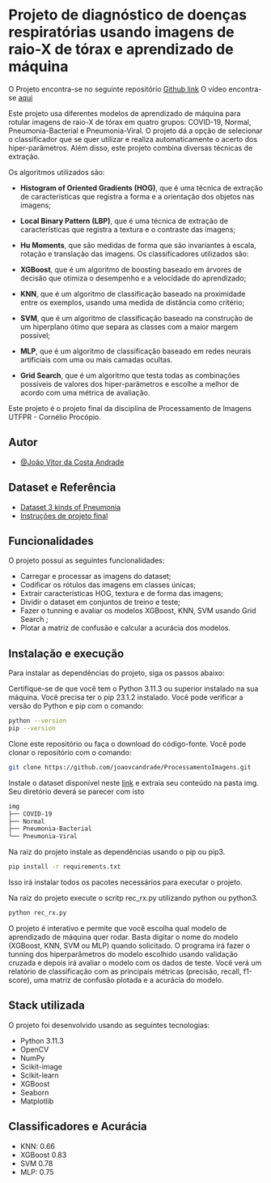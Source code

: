 
# Projeto de diagnóstico de doenças respiratórias usando imagens de raio-X de tórax e aprendizado de máquina

O Projeto encontra-se no seguinte repositório [Github link](https://github.com/joaovcandrade/ProcessamentoImagens)
O vídeo encontra-se [aqui](https://drive.google.com/file/d/1k0SzwtVTffIfexHASXa2C9N77ZCmU7HU/view?usp=sharing)

Este projeto usa diferentes modelos de aprendizado de máquina para rotular imagens de raio-X de tórax em quatro grupos: COVID-19, Normal, Pneumonia-Bacterial e Pneumonia-Viral. O projeto dá a opção de selecionar o classificador que se quer utilizar e realiza automaticamente o acerto dos hiper-parâmetros. Além disso, este projeto combina diversas técnicas de extração.

Os algoritmos utilizados são:

- **Histogram of Oriented Gradients (HOG)**, que é uma técnica de extração de características que registra a forma e a orientação dos objetos nas imagens;

- **Local Binary Pattern (LBP)**, que é uma técnica de extração de características que registra a textura e o contraste das imagens;

- **Hu Moments**, que são medidas de forma que são invariantes à escala, rotação e translação das imagens. Os classificadores utilizados são:

- **XGBoost**, que é um algoritmo de boosting baseado em árvores de decisão que otimiza o desempenho e a velocidade do aprendizado;

- **KNN**, que é um algoritmo de classificação baseado na proximidade entre os exemplos, usando uma medida de distância como critério;

- **SVM**, que é um algoritmo de classificação baseado na construção de um hiperplano ótimo que separa as classes com a maior margem possível;

- **MLP**, que é um algoritmo de classificação baseado em redes neurais artificiais com uma ou mais camadas ocultas.

- **Grid Search**, que é um algoritmo que testa todas as combinações possíveis de valores dos hiper-parâmetros e escolhe a melhor de acordo com uma métrica de avaliação.

Este projeto é o projeto final da disciplina de Processamento de Imagens UTFPR - Cornélio Procópio.


## Autor

- [@João Vitor da Costa Andrade](https://github.com/joaovcandrade)


## Dataset e Referência

 - [Dataset 3 kinds of Pneumonia](https://www.kaggle.com/datasets/artyomkolas/3-kinds-of-pneumonia?resource=download)
 - [Instruções de projeto final](https://github.com/joaovcandrade/ProcessamentoImagens/blob/main/Projeto%20Final%20-%20Processamento%20de%20Imagens.pdf)
 

## Funcionalidades

O projeto possui as seguintes funcionalidades:

- Carregar e processar as imagens do dataset;
- Codificar os rótulos das imagens em classes únicas;
- Extrair características HOG, textura e de forma das imagens;
- Dividir o dataset em conjuntos de treino e teste;
- Fazer o tunning e avaliar os modelos XGBoost, KNN, SVM usando Grid Search ;
- Plotar a matriz de confusão e calcular a acurácia dos modelos.

## Instalação e execução

Para instalar as dependências do projeto, siga os passos abaixo:

Certifique-se de que você tem o Python 3.11.3 ou superior instalado na sua máquina. Você precisa ter o pip 23.1.2 instalado. Você pode verificar a versão do Python e pip com o comando:

```bash
python --version
pip --version
```

Clone este repositório ou faça o download do código-fonte. Você pode clonar o repositório com o comando:

```bash
git clone https://github.com/joaovcandrade/ProcessamentoImagens.git
```

Instale o dataset disponível neste [link](https://www.kaggle.com/datasets/artyomkolas/3-kinds-of-pneumonia?resource=download) e extraia seu conteúdo na pasta img. Seu diretório deverá se parecer com isto
```bash
img
├── COVID-19
├── Normal
├── Pneumonia-Bacterial
└── Pneumonia-Viral
```

Na raiz do projeto instale as dependências usando o pip ou pip3.
```bash
pip install -r requirements.txt
```

Isso irá instalar todos os pacotes necessários para executar o projeto.

Na raiz do projeto execute o scritp rec_rx.py utilizando python ou python3.
```bash
python rec_rx.py
```
O projeto é interativo e permite que você escolha qual modelo de aprendizado de máquina quer rodar. Basta digitar o nome do modelo (XGBoost, KNN, SVM ou MLP) quando solicitado. O programa irá fazer o tunning dos hiperparâmetros do modelo escolhido usando validação cruzada e depois irá avaliar o modelo com os dados de teste. Você verá um relatório de classificação com as principais métricas (precisão, recall, f1-score), uma matriz de confusão plotada e a acurácia do modelo.



## Stack utilizada

O projeto foi desenvolvido usando as seguintes tecnologias:

- Python 3.11.3
- OpenCV
- NumPy
- Scikit-image
- Scikit-learn
- XGBoost
- Seaborn
- Matplotlib


## Classificadores e Acurácia

- KNN: 0.66
- XGBoost 0.83
- SVM 0.78
- MLP: 0.75
